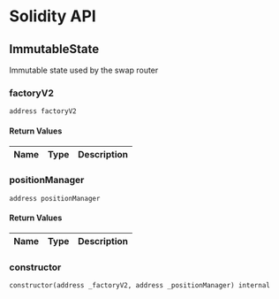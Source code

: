 # Solidity API

## ImmutableState

Immutable state used by the swap router

### factoryV2

```solidity
address factoryV2
```

#### Return Values

| Name | Type | Description |
| ---- | ---- | ----------- |

### positionManager

```solidity
address positionManager
```

#### Return Values

| Name | Type | Description |
| ---- | ---- | ----------- |

### constructor

```solidity
constructor(address _factoryV2, address _positionManager) internal
```

